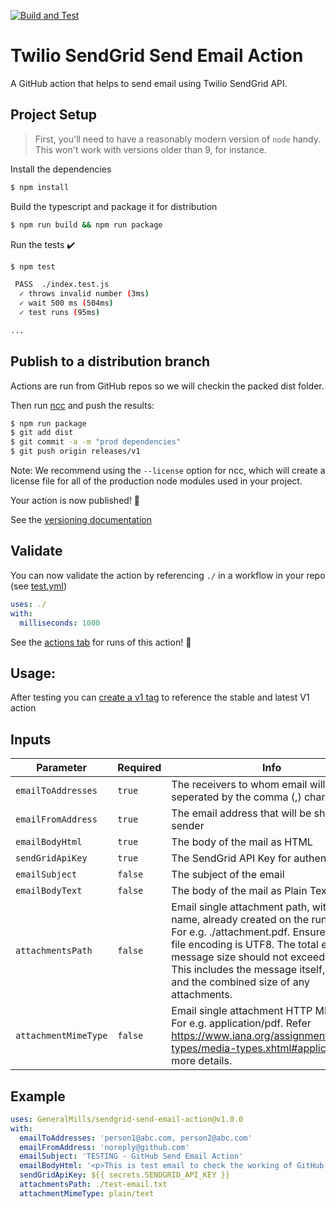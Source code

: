 [![Build and Test](https://github.com/GeneralMills/sendgrid-send-email-action/actions/workflows/test.yml/badge.svg)](https://github.com/GeneralMills/sendgrid-send-email-action/actions/workflows/test.yml)

# Twilio SendGrid Send Email Action

A GitHub action that helps to send email using Twilio SendGrid API.

## Project Setup

> First, you'll need to have a reasonably modern version of `node` handy. This won't work with versions older than 9, for instance.

Install the dependencies  
```bash
$ npm install
```

Build the typescript and package it for distribution
```bash
$ npm run build && npm run package
```

Run the tests :heavy_check_mark:  
```bash
$ npm test

 PASS  ./index.test.js
  ✓ throws invalid number (3ms)
  ✓ wait 500 ms (504ms)
  ✓ test runs (95ms)

...
```

## Publish to a distribution branch

Actions are run from GitHub repos so we will checkin the packed dist folder. 

Then run [ncc](https://github.com/zeit/ncc) and push the results:
```bash
$ npm run package
$ git add dist
$ git commit -a -m "prod dependencies"
$ git push origin releases/v1
```

Note: We recommend using the `--license` option for ncc, which will create a license file for all of the production node modules used in your project.

Your action is now published! :rocket: 

See the [versioning documentation](https://github.com/actions/toolkit/blob/master/docs/action-versioning.md)

## Validate

You can now validate the action by referencing `./` in a workflow in your repo (see [test.yml](.github/workflows/test.yml))

```yaml
uses: ./
with:
  milliseconds: 1000
```

See the [actions tab](https://github.com/actions/typescript-action/actions) for runs of this action! :rocket:

## Usage:

After testing you can [create a v1 tag](https://github.com/actions/toolkit/blob/master/docs/action-versioning.md) to reference the stable and latest V1 action

## Inputs

| Parameter           | Required | Info                                                                          |
| --------------------| -------- | ------------------------------------------------------------------------------|
| `emailToAddresses`  | `true`   | The receivers to whom email will be sent, seperated by the comma (,) character|
| `emailFromAddress`  | `true`   | The email address that will be shown as sender                                |
| `emailBodyHtml`     | `true`   | The body of the mail as HTML                                                  |
| `sendGridApiKey`    | `true`   | The SendGrid API Key for authentication                                       |
| `emailSubject`      | `false`  | The subject of the email                                                      |
| `emailBodyText`     | `false`  | The body of the mail as Plain Text                                            |
| `attachmentsPath`   | `false`  | Email single attachment path, with it's file name, already created on the runner host. For e.g. ./attachment.pdf. Ensure that the file encoding is UTF8. The total email message size should not exceed 20MB. This includes the message itself, headers, and the combined size of any attachments.|
| `attachmentMimeType`| `false`  | Email single attachment HTTP MIME type. For e.g. application/pdf. Refer https://www.iana.org/assignments/media-types/media-types.xhtml#application for more details.|

## Example

```yaml
uses: GeneralMills/sendgrid-send-email-action@v1.0.0
with:
  emailToAddresses: 'person1@abc.com, person2@abc.com'
  emailFromAddress: 'noreply@github.com'
  emailSubject: 'TESTING - GitHub Send Email Action'
  emailBodyHtml: '<p>This is test email to check the working of GitHub Send Email Action</p>'
  sendGridApiKey: ${{ secrets.SENDGRID_API_KEY }}
  attachmentsPath: ./test-email.txt
  attachmentMimeType: plain/text
```
